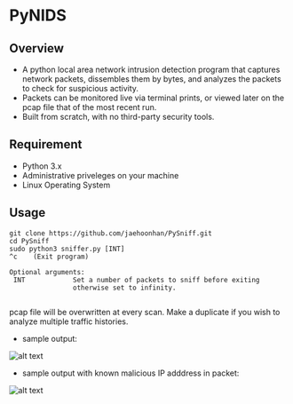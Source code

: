 # PyNIDS

## Overview

- A python local area network intrusion detection program that captures network packets, dissembles them by bytes, and analyzes the packets to check for suspicious activity. 
- Packets can be monitored live via terminal prints, or viewed later on the pcap file that of the most recent run.
- Built from scratch, with no third-party security tools.

## Requirement
  - Python 3.x
  - Administrative priveleges on your machine
  - Linux Operating System

## Usage

```
git clone https://github.com/jaehoonhan/PySniff.git
cd PySniff
sudo python3 sniffer.py [INT]
^c    (Exit program)

Optional arguments:
 INT            Set a number of packets to sniff before exiting
                otherwise set to infinity.
               
```
pcap file will be overwritten at every scan. Make a duplicate if you wish to analyze multiple traffic histories.
- sample output:

![alt text](https://i.imgur.com/nDLnRNI.jpg)
- sample output with known malicious IP adddress in packet:

![alt text](https://i.imgur.com/bvuvW9w.jpg)
